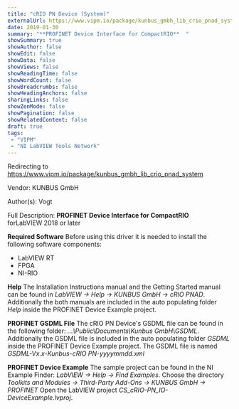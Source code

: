 ```yaml
---
title: "cRIO PN Device (System)"
externalUrl: https://www.vipm.io/package/kunbus_gmbh_lib_crio_pnad_system
date: 2019-01-30
summary: "**PROFINET Device Interface for CompactRIO**  "
showSummary: true
showAuthor: false
showEdit: false
showData: false
showViews: false
showReadingTime: false
showWordCount: false
showBreadcrumbs: false
showHeadingAnchors: false
sharingLinks: false
showZenMode: false
showPagination: false
showRelatedContent: false
draft: true
tags:
 - "VIPM"
 - "NI LabVIEW Tools Network"
---
```


Redirecting to https://www.vipm.io/package/kunbus_gmbh_lib_crio_pnad_system

Vendor: KUNBUS GmbH

Author(s): Vogt
 
Full Description:
**PROFINET Device Interface for CompactRIO**  
forLabVIEW 2018 or later

**Required Software**
Before using this driver it is needed to install the following software components:
   - LabVIEW RT
   - FPGA
   - NI-RIO

**Help**
The Installation Instructions manual and the Getting Started manual can be found in *LabVIEW -> Help -> KUNBUS GmbH -> cRIO PNAD*.
Additionally the both manuals are included in the auto populating folder *Help* inside the PROFINET Device Example project.

**PROFINET GSDML File**
The cRIO PN Device's GSDML file can be found in the following folder: *...\\Public\\Documents\\Kunbus GmbH\\GSDML*. 
Additionally the GSDML file is included in the auto populating folder *GSDML* inside the PROFINET Device Example project.
The GSDML file is named *GSDML-Vx.x-Kunbus-cRIO PN-yyyymmdd.xml*

**PROFINET Device Example**
The sample project can be found in the NI Example Finder:  *LabVIEW -> Help -> Find Examples*.
Choose the directory *Toolkits and Modules -> Third-Party Add-Ons -> KUNBUS GmbH -> PROFINET*
Open the LabVIEW project *CS_cRIO-PN_IO-DeviceExample.lvproj*.
